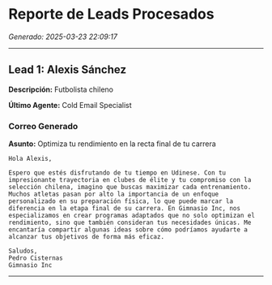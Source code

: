 # Reporte de Leads Procesados

*Generado: 2025-03-23 22:09:17*

---

## Lead 1: Alexis Sánchez

**Descripción:** Futbolista chileno

**Último Agente:** Cold Email Specialist

### Correo Generado

**Asunto:** Optimiza tu rendimiento en la recta final de tu carrera

```
Hola Alexis,

Espero que estés disfrutando de tu tiempo en Udinese. Con tu impresionante trayectoria en clubes de élite y tu compromiso con la selección chilena, imagino que buscas maximizar cada entrenamiento. Muchos atletas pasan por alto la importancia de un enfoque personalizado en su preparación física, lo que puede marcar la diferencia en la etapa final de su carrera. En Gimnasio Inc, nos especializamos en crear programas adaptados que no solo optimizan el rendimiento, sino que también consideran tus necesidades únicas. Me encantaría compartir algunas ideas sobre cómo podríamos ayudarte a alcanzar tus objetivos de forma más eficaz.

Saludos,  
Pedro Cisternas  
Gimnasio Inc
```

---

